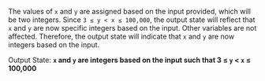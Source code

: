 The values of `x` and `y` are assigned based on the input provided, which will be two integers. Since `3 ≤ y < x ≤ 100,000`, the output state will reflect that `x` and `y` are now specific integers based on the input. Other variables are not affected. Therefore, the output state will indicate that `x` and `y` are now integers based on the input.

Output State: **`x` and `y` are integers based on the input such that 3 ≤ `y` < `x` ≤ 100,000**